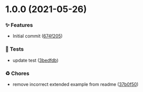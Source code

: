 # 1.0.0 (2021-05-26)


### ✨ Features

* Initial commit ([674f205](https://github.com/wmfs/tag-builder/commit/674f205a72e506879933c845eb20834f1d018730))


### 🚨 Tests

* update test ([3bedfdb](https://github.com/wmfs/tag-builder/commit/3bedfdb089dc29be19ea6edcb3ed774c99fc30b2))


### ♻️ Chores

* remove incorrect extended example from readme ([37b0f50](https://github.com/wmfs/tag-builder/commit/37b0f50eb19eb05d3838c3e912ddc931f315fe4b))

